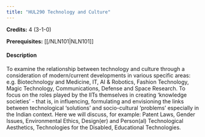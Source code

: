 ```yaml
---
title: "HUL290 Technology and Culture"
---
```

**Credits:** 4 (3-1-0)

**Prerequisites:** [[/NLN101|NLN101]]

#### Description
To examine the relationship between technology and culture through a consideration of modern/current developments in various specific areas: e.g. Biotechnology and Medicine, IT, AI & Robotics, Fashion Technology, Magic Technology, Communications, Defense and Space Research. To focus on the roles played by the IITs themselves in creating ‘knowledge societies’ - that is, in influencing, formulating and envisioning the links between technological ‘solutions’ and socio-cultural ‘problems’ especially in the Indian context. Here we will discuss, for example: Patent Laws, Gender Issues, Environmental Ethics, Design(er) and Person(al) Technological Aesthetics, Technologies for the Disabled, Educational Technologies.